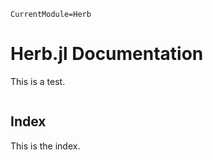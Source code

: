 ```@meta
CurrentModule=Herb
```

# Herb.jl Documentation

This is a test.

```@contents
```

## Index

This is the index.

```@index
```


